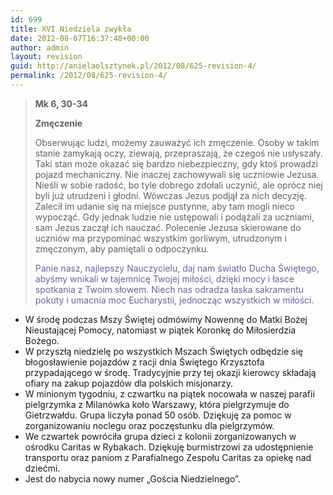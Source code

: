 ```yaml
---
id: 699
title: XVI Niedziela zwykła
date: 2012-08-07T16:37:48+00:00
author: admin
layout: revision
guid: http://anielaolsztynek.pl/2012/08/625-revision-4/
permalink: /2012/08/625-revision-4/
---
```

> **Mk 6, 30-34**
> 
> **Zmęczenie**
> 
> Obserwując ludzi, możemy zauważyć ich zmęczenie. Osoby w takim stanie zamykają oczy, ziewają, przepraszają, że czegoś nie usłyszały. Taki stan może okazać się bardzo niebezpieczny, gdy ktoś prowadzi pojazd mechaniczny. Nie inaczej zachowywali się uczniowie Jezusa. Nieśli w sobie radość, bo tyle dobrego zdołali uczynić, ale oprócz niej byli już utrudzeni i głodni. Wówczas Jezus podjął za nich decyzję. Zalecił im udanie się na miejsce pustynne, aby tam mogli nieco wypocząć. Gdy jednak ludzie nie ustępowali i podążali za uczniami, sam Jezus zaczął ich nauczać. Polecenie Jezusa skierowane do uczniów ma przypominać wszystkim gorliwym, utrudzonym i zmęczonym, aby pamiętali o odpoczynku.
> 
> <span style="color: #666699;">Panie nasz, najlepszy Nauczycielu, daj nam światło Ducha Świętego, abyśmy wnikali w tajemnicę Twojej miłości, dzięki mocy i łasce spotkania z Twoim słowem. Niech nas odradza łaska sakramentu pokuty i umacnia moc Eucharystii, jednocząc wszystkich w miłości.</span>

  * <span style="font-style: normal;">W środę podczas Mszy Świętej odmówimy Nowennę do Matki Bożej Nieustającej Pomocy, natomiast w piątek Koronkę do Miłosierdzia Bożego. </span>
  * <span style="font-style: normal;">W przyszłą niedzielę po wszystkich Mszach Świętych odbędzie się błogosławienie pojazdów z racji dnia Świętego Krzysztofa przypadającego w środę. Tradycyjnie przy tej okazji kierowcy składają ofiary na zakup pojazdów dla polskich misjonarzy.</span>
  * <span style="font-style: normal;">W minionym tygodniu, z czwartku na piątek nocowała w naszej parafii pielgrzymka z Milanówka koło Warszawy, która pielgrzymuje do Gietrzwałdu. Grupa liczyła ponad 50 osób. Dziękuję za pomoc w zorganizowaniu noclegu oraz poczęstunku dla pielgrzymów.</span>
  * <span style="font-style: normal;">We czwartek powróciła grupa dzieci z kolonii zorganizowanych w ośrodku Caritas w Rybakach. Dziękuję burmistrzowi za udostępnienie transportu oraz paniom z Parafialnego Zespołu Caritas za opiekę nad dziećmi.</span>
  * <span style="font-style: normal;">Jest do nabycia nowy numer &#8222;Gościa Niedzielnego&#8221;.</span>